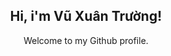 <h2 align="center">Hi, i'm Vũ Xuân Trường!</h2>
<p align="center">Welcome to my Github profile.</p>
